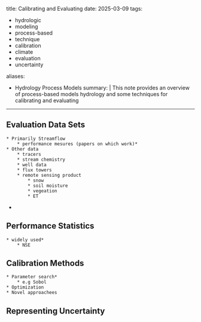 
title: Calibrating and Evaluating 
date: 2025-03-09
tags:
  - hydrologic
  - modeling
  - process-based
  - technique
  - calibration
  - climate
  - evaluation
  - uncertainty

aliases:
  - Hydrology Process Models
summary: |
  This note provides an overview of process-based models hydrology and some techniques for calibrating and evaluating
---
## Evaluation Data Sets
	* Primarily Streamflow
		* performance mesures (papers on which work)*
	* Other data
		* tracers
		* stream chemistry
		* well data
		* flux towers
		* remote sensing product
			* snow
			* soil moisture
			* vegeation
			* ET
		
- 
## Performance Statistics
	* widely used*
		* NSE


## Calibration Methods
	* Parameter search*
		* e.g Sobol
	* Optimization
	* Novel approachees

## Representing Uncertainty

